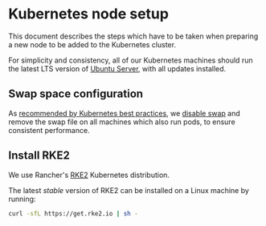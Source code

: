 # Kubernetes node setup

This document describes the steps which have to be taken when preparing a new node to be added to the Kubernetes cluster.

For simplicity and consistency, all of our Kubernetes machines should run the latest LTS version of [Ubuntu Server](https://ubuntu.com/), with all updates installed.

## Swap space configuration

As [recommended by Kubernetes best practices](https://serverfault.com/a/881518/957097), we [disable swap](https://askubuntu.com/questions/214805/how-do-i-disable-swap) and remove the swap file on all machines which also run pods, to ensure consistent performance.

## Install RKE2

We use Rancher's [RKE2](https://docs.rke2.io/) Kubernetes distribution.

The latest _stable_ version of RKE2 can be installed on a Linux machine by running:

```bash
curl -sfL https://get.rke2.io | sh -
```

<!-- TODO: need to double-check this. How does NAT affect these rules?
## Firewall configuration

We will use the [Uncomplicated Firewall (UFW)](https://wiki.ubuntu.com/UncomplicatedFirewall) for network protection. It has to be [configured](https://www.digitalocean.com/community/tutorials/how-to-set-up-a-firewall-with-ufw-on-ubuntu-18-04) to allow communication between the node's control planes.

The full list of ports which the default install of RKE2 uses is available [here](https://docs.rke2.io/install/requirements#inbound-network-rules). For our purposes it's enough to allow all communications on the specified ports, as long as the source IP is on the internal UB network:

```sh
ufw allow from 10.0.0.0/8 proto tcp to any port 2379
ufw allow from 10.0.0.0/8 proto tcp to any port 2380
ufw allow from 10.0.0.0/8 proto tcp to any port 2381

ufw allow from 10.0.0.0/8 proto tcp to any port 6443
ufw allow from 10.0.0.0/8 proto tcp to any port 9345
ufw allow from 10.0.0.0/8 proto tcp to any port 10250

```
-->
